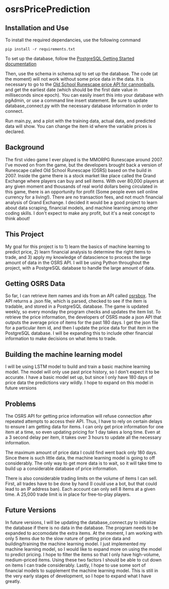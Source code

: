 # osrsPricePrediction
## Installation and Use
To install the required dependancies, use the following command
```
pip install -r requirements.txt
```

To set up the database, follow the [PostgreSQL Getting Started documentation](https://www.postgresql.org/docs/12/tutorial-start.html)

Then, use the schema in schema.sql to set up the database. The code (at the moment) will not work without some price data in the data. It is necessary to go to the [Old School Runescape price API for cannonballs](http://services.runescape.com/m=itemdb_oldschool/api/graph/2.json), and get the earliest date (which should be the first date value in milliseconds since epoch). You can easily insert this into your database with pgAdmin, or use a command line insert statement. Be sure to update database_connect.py with the necessary database information in order to connect.

Run main.py, and a plot with the training data, actual data, and predicted data will show. You can change the item id where the variable prices is declared. 

## Background
The first video game I ever played is the MMORPG Runescape around 2007. I've moved on from the game, but the developers brought back a version of Runescape called Old School Runescape (OSRS) based on the build in 2007. Inside the game there is a stock market like place called the Grand Exchange where players can buy and sell items. With over 80,000 players at any given moment and thousands of real world dollars being circulated in this game, there is an opportunity for profit (Some people even sell online currency for a living!). There are no transaction fees, and not much financial analysis of Grand Exchange. I decided it would be a good project to learn about data scraping, financial models, and machine learning among other coding skills. I don't expect to make any profit, but it's a neat concept to think about!
## This Project
My goal for this project is to 1) learn the basics of machine learning to predict price, 2) learn financial analysis to determine the right items to trade, and 3) apply my knowledge of datascience to process the large amount of data in the OSRS API. I will be using Python throughout the project, with a PostgreSQL database to handle the large amount of data.
## Getting OSRS Data
So far, I can retrieve item names and ids from an API called [osrsbox](https://www.osrsbox.com/projects/osrsbox-db/). The API returns a .json file, which is parsed, checked to see if the item is tradable, and stored in a PostgreSQL database. The game is updated weekly, so every monday the program checks and updates the item list. To retrieve the price information, the developers of OSRS made a json API that outputs the average price of items for the past 180 days. I get the json file for a particular item id, and then I update the price data for that item in the PostgreSQL database. I will be expanding this to include other financial information to make decisions on what items to trade.
## Building the machine learning model
I will be using LSTM model to build and train a basic machine learning model. The model will only use past price history, so I don't expect it to be accurate. I have a basic model set up, but since I only have 180 days of price data the predictions vary wildly. I hope to expand on this model in future versions
## Problems
The OSRS API for getting price information will refuse connection after repeated attempts to access their API. Thus, I have to rely on certain delays to ensure I am getting data for items. I can only get price information for one item at a time, so even updating pricing for 1 day takes a long time. Even at a 3 second delay per item, it takes over 3 hours to update all the necessary information. 

The maximum amount of price data I could find went back only 180 days. Since there is such little data, the machine learning model is going to off considerably. The only way to get more data is to wait, so it will take time to build up a considerable database of price information. 

There is also considerable trading limits on the volume of items I can sell. First, all trades have to be done by hand (I could use a bot, but that could lead to an IP address ban). Each account can only sell 8 items at a given time. A 25,000 trade limit is in place for free-to-play players.
## Future Versions
In future versions, I will be updating the database_connect.py to initialize the database if there is no data in the database. The program needs to be expanded to accomodate the extra items. At the moment, I am working with only 5 items due to the slow nature of getting price data and building/training the machine learning model. I just implemented my machine learning model, so I would like to expand more on using the model to predict pricing. I hope to filter the items so that I only have high-volume, medium-priced items. Using these two factors I should be able to cut down on items I can trade considerably. Lastly, I hope to use some sort of financial models to supplement the machine learning model. This is still in the very early stages of development, so I hope to expand what I have greatly.
